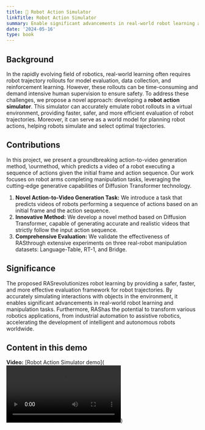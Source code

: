```yaml
---
title: 🎥 Robot Action Simulator
linkTitle: Robot Action Simulator
summary: Enable significant advancements in real-world robot learning and manipulation tasks
date: '2024-05-16'
type: book
---
```


## Background

In the rapidly evolving field of robotics, real-world learning often requires robot trajectory rollouts for model evaluation, data collection, and reinforcement learning. However, these rollouts can be time-consuming and demand intensive human supervision to ensure safety. To address these challenges, we propose a novel approach: developing a **robot action simulator**. This simulator can accurately emulate robot rollouts in a virtual environment, providing faster, safer, and more efficient evaluation of robot trajectories. Moreover, it can serve as a world model for planning robot actions, helping robots simulate and select optimal trajectories.


## Contributions
In this project, we present a groundbreaking action-to-video generation method, \ourmethod, which predicts a video of a robot executing a sequence of actions given the initial frame and action sequence. Our work focuses on robot arms completing manipulation tasks, leveraging the cutting-edge generative capabilities of Diffusion Transformer technology. 
1. **Novel Action-to-Video Generation Task:** We introduce a task that predicts videos of robots performing a sequence of actions based on an initial frame and the action sequence.
2. **Innovative Method:** We develop a novel method based on Diffusion Transformer, capable of generating accurate and realistic videos that strictly follow the input action sequence.
3. **Comprehensive Evaluation:** We validate the effectiveness of RASthrough extensive experiments on three real-robot manipulation datasets: Language-Table, RT-1, and Bridge.


## Significance

The proposed RASrevolutionizes robot learning by providing a safer, faster, and more effective evaluation framework for robot trajectories. By accurately simulating interactions with objects in the environment, it enables significant advancements in real-world robot learning and manipulation tasks. Furthermore, RAShas the potential to transform various robotics applications, from industrial automation to assistive robotics, accelerating the development of intelligent and autonomous robots worldwide.

## Content in this demo

**Video:** [Robot Action Simulator demo](<video controls src="demo-1.mp4" title="Title"></video>)





